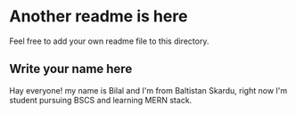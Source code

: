 # Another readme is here

Feel free to add your own readme file to this directory.

## Write your name here
Hay everyone! my name is Bilal and I'm from Baltistan Skardu, right now I'm student pursuing BSCS and learning MERN stack.
